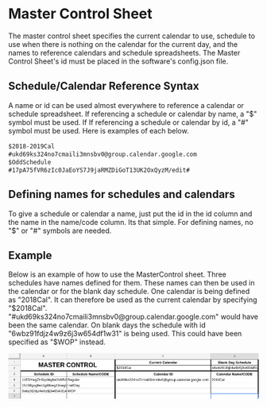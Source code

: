 # Master Control Sheet

The master control sheet specifies the current calendar to use, schedule to use when there is nothing on the calendar for the current day, and the names to reference calendars and schedule spreadsheets. The Master Control Sheet's id must be placed in the software's config.json file.

## Schedule/Calendar Reference Syntax

A name or id can be used almost everywhere to reference a calendar or schedule spreadsheet. If referencing a schedule or calendar by name, a "$" symbol must be used. If If referencing a schedule or calendar by id, a "#" symbol must be used. Here is examples of each below.

```
$2018-2019Cal
#ukd69ks324no7cmaili3mnsbv0@group.calendar.google.com
$OddSchedule
#17pA75fVR6zIc0JaEoYS7J9jaRMZDiGoT13UK2OxQyzM/edit#
```
## Defining names for schedules and calendars

To give a schedule or calendar a name, just put the id in the id column and the name in the name/code column. Its that simple. For defining names, no "$" or "#" symbols are needed.

## Example

Below is an example of how to use the MasterControl sheet. Three schedules have names defined for them. These names can then be used in the calendar or for the blank day schedule. One calendar is being defined as "2018Cal". It can therefore be used as the current calendar by specifying "$2018Cal". "#ukd69ks324no7cmaili3mnsbv0@group.calendar.google.com" would have been the same calendar. On blank days the schedule with id "6wbz91fdjz4w9z6j3w654df1w31" is being used. This could have been specified as "$WOP" instead.

![Master Control Sheet Example](https://github.com/nametable/rpi-alarm-system/blob/master/docs/MasterControlExample.png)